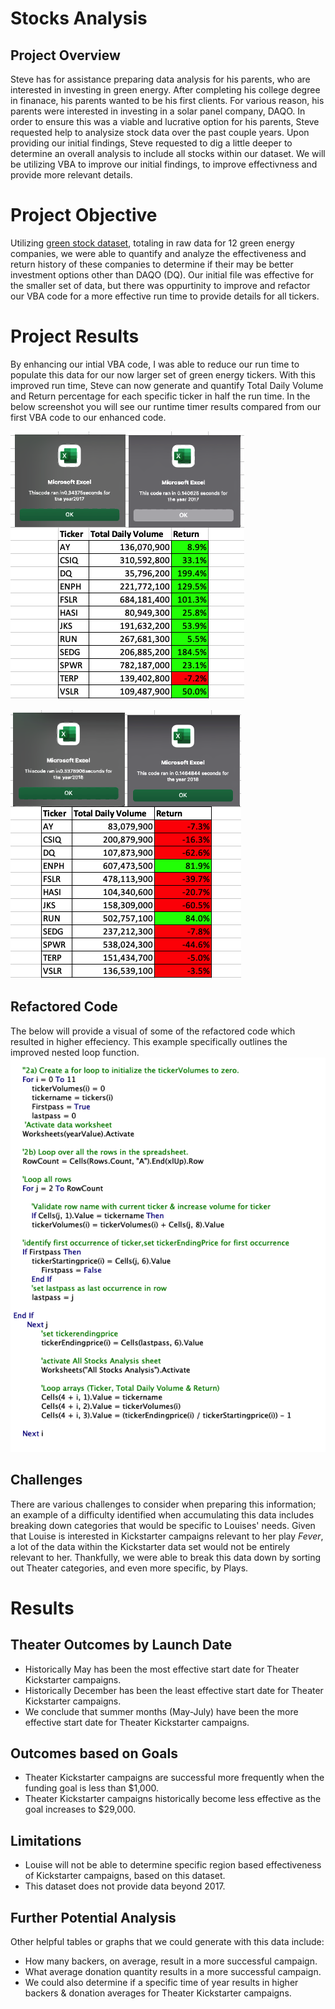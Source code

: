 # Stocks Analysis
## Project Overview
Steve has for assistance preparing data analysis for his parents, who are interested in investing in green energy. After completing his college degree in finanace, his parents wanted to be his first clients. For various reason, his parents were interested in investing in a solar panel company, DAQO. In order to ensure this was a viable and lucrative option for his parents, Steve requested help to analysize stock data over the past couple years. Upon providing our initial findings, Steve requested to dig a little deeper to determine an overall analysis to include all stocks within our dataset. We will be utilizing VBA to improve our initial findings, to improve effectivness and provide more relevant details. 
# Project Objective
Utilizing [green stock dataset](https://github.com/KEGANCP/stock-analysis/blob/main/VBA_Challenge.xlsm), totaling in raw data for 12 green energy companies, we were able to quantify and analyze the effectiveness and return history of these companies to determine if their may be better investment options other than DAQO (DQ). Our initial file was effective for the smaller set of data, but there was oppurtinity to improve and refactor our VBA code for a more effective run time to provide details for all tickers. 
# Project Results
By enhancing our intial VBA code, I was able to reduce our run time to populate this data for our now larger set of green energy tickers. With this improved run time, Steve can now generate and quantify Total Daily Volume and Return percentage for each specific ticker in half the run time. In the below screenshot you will see our runtime timer results compared from our first VBA code to our enhanced code. 

![This is an image](https://github.com/KEGANCP/stock-analysis/blob/main/Resources/2017_Compare.png)

![This is an image](https://github.com/KEGANCP/stock-analysis/blob/main/Resources/2018_Compare..png)


## Refactored Code
The below will provide a visual of some of the refactored code which resulted in higher effeciency. This example specifically outlines the improved nested loop function.
![This is an image](https://github.com/KEGANCP/stock-analysis/blob/main/Resources/Refactored_Code.png)

## Challenges
There are various challenges to consider when preparing this information; an example of a difficulty identified when accumulating this data includes breaking down categories that would be specific to Louises' needs. Given that Louise is interested in Kickstarter campaigns relevant to her play *Fever*, a lot of the data within the Kickstarter data set would not be entirely relevant to her. Thankfully, we were able to break this data down by sorting out Theater categories, and even more specific, by Plays.  

# Results

## Theater Outcomes by Launch Date
- Historically May has been the most effective start date for Theater Kickstarter campaigns.
- Historically December  has been the least effective start date for Theater Kickstarter campaigns.
- We conclude that summer months (May-July) have been the more effective start date for Theater Kickstarter campaigns.

## Outcomes based on Goals
- Theater Kickstarter campaigns are successful more frequently when the funding goal is less than $1,000.
- Theater Kickstarter campaigns historically become less effective as the goal increases to $29,000.

## Limitations
- Louise will not be able to determine specific region based effectiveness of Kickstarter campaigns, based on this dataset.
- This dataset does not provide data beyond 2017.

## Further Potential Analysis
Other helpful tables or graphs that we could generate with this data include:
- How many backers, on average, result in a more successful campaign.
- What average donation quantity results in a more successful campaign.
- We could also determine if a specific time of year results in higher backers & donation averages for Theater Kickstarter campaigns. 
